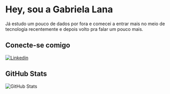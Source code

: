 # Hey, sou a Gabriela Lana

Já estudo um pouco de dados por fora e comecei a entrar mais no meio de tecnologia recentemente e depois volto pra falar um pouco mais.

## Conecte-se comigo

[![Linkedin](https://img.shields.io/badge/LinkedIn-0077B5?style=for-the-badge&logo=linkedin&logoColor=white)](https://www.linkedin.com/in/gabriela-lana-de-oliveira-834645201/)

## GitHub Stats

![GitHub Stats](https://github-readme-stats.vercel.app/api?username=GabsLana&theme=transparent&bg_color=000&border_color=30A3DC&show_icons=true&icon_color=30A3DC&title_color=E94D5F&text_color=FFF)
